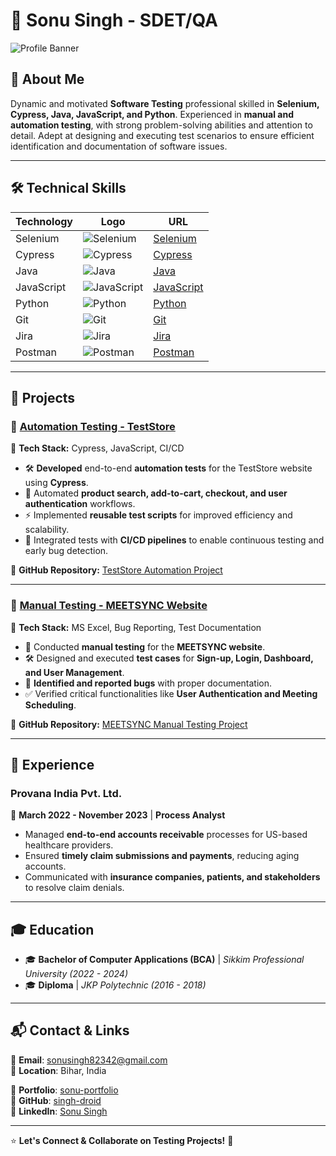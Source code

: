 # 🚀 Sonu Singh - SDET/QA  

![Profile Banner](https://user-images.githubusercontent.com/placeholder/banner.png)  

## 📌 About Me  
Dynamic and motivated **Software Testing** professional skilled in **Selenium, Cypress, Java, JavaScript, and Python**. Experienced in **manual and automation testing**, with strong problem-solving abilities and attention to detail. Adept at designing and executing test scenarios to ensure efficient identification and documentation of software issues.  

---

## 🛠 Technical Skills  

| **Technology** | **Logo** | **URL** |
|--------------|----------|---------|
| Selenium | ![Selenium](https://upload.wikimedia.org/wikipedia/commons/d/d5/Selenium_Logo.png) | [Selenium](https://www.selenium.dev/) |
| Cypress | ![Cypress](https://www.cypress.io/static/33498b5f9500da85074f14c22594f49f/cypress-logo.webp) | [Cypress](https://www.cypress.io/) |
| Java | ![Java](https://upload.wikimedia.org/wikipedia/en/3/30/Java_programming_language_logo.svg) | [Java](https://www.java.com/) |
| JavaScript | ![JavaScript](https://upload.wikimedia.org/wikipedia/commons/6/6a/JavaScript-logo.png) | [JavaScript](https://developer.mozilla.org/en-US/docs/Web/JavaScript) |
| Python | ![Python](https://upload.wikimedia.org/wikipedia/commons/c/c3/Python-logo-notext.svg) | [Python](https://www.python.org/) |
| Git | ![Git](https://upload.wikimedia.org/wikipedia/commons/e/e0/Git-logo.svg) | [Git](https://git-scm.com/) |
| Jira | ![Jira](https://upload.wikimedia.org/wikipedia/en/8/8f/Jira_Logo.svg) | [Jira](https://www.atlassian.com/software/jira) |
| Postman | ![Postman](https://www.postman.com/assets/logos/postman-logo.png) | [Postman](https://www.postman.com/) |

---

## 📂 Projects  

### 🔹 [Automation Testing - TestStore](https://github.com/sing-droid/AutomationTestStoreProject1)  
📌 **Tech Stack:** Cypress, JavaScript, CI/CD  

- 🛠 **Developed** end-to-end **automation tests** for the TestStore website using **Cypress**.  
- 🛒 Automated **product search, add-to-cart, checkout, and user authentication** workflows.  
- ⚡ Implemented **reusable test scripts** for improved efficiency and scalability.  
- 🚀 Integrated tests with **CI/CD pipelines** to enable continuous testing and early bug detection.  

🔗 **GitHub Repository:** [TestStore Automation Project](https://github.com/sing-droid/AutomationTestStoreProject1)  

---

### 🔹 [Manual Testing - MEETSYNC Website](https://github.com/sing-droid/MeetSyncManualTesting)  
📌 **Tech Stack:** MS Excel, Bug Reporting, Test Documentation  

- 📝 Conducted **manual testing** for the **MEETSYNC website**.  
- 🛠 Designed and executed **test cases** for **Sign-up, Login, Dashboard, and User Management**.  
- 🐞 **Identified and reported bugs** with proper documentation.  
- ✅ Verified critical functionalities like **User Authentication and Meeting Scheduling**.  

🔗 **GitHub Repository:** [MEETSYNC Manual Testing Project](https://github.com/sing-droid/MeetSyncManualTesting)  

---

## 💼 Experience  

### **Provana India Pvt. Ltd.**  
📅 **March 2022 - November 2023** | **Process Analyst**  
- Managed **end-to-end accounts receivable** processes for US-based healthcare providers.  
- Ensured **timely claim submissions and payments**, reducing aging accounts.  
- Communicated with **insurance companies, patients, and stakeholders** to resolve claim denials.  

---

## 🎓 Education  
- 🎓 **Bachelor of Computer Applications (BCA)** | *Sikkim Professional University (2022 - 2024)*  
- 🎓 **Diploma** | *JKP Polytechnic (2016 - 2018)*  

---

## 📬 Contact & Links  

📧 **Email**: [sonusingh82342@gmail.com](mailto:sonusingh82342@gmail.com)  
📍 **Location**: Bihar, India  

🔗 **Portfolio**: [sonu-portfolio](https://sonu-portfolio-zrz6.vercel.app/)  
🔗 **GitHub**: [singh-droid](https://github.com/singh-droid)  
🔗 **LinkedIn**: [Sonu Singh](https://www.linkedin.com/in/sonu-singh-67397b192)  

---

⭐ **Let's Connect & Collaborate on Testing Projects!** 🚀  
